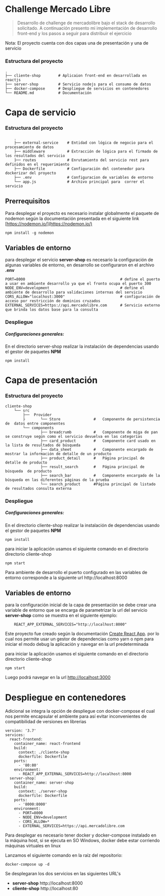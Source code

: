 # Challenge Mercado Libre
 
>Desarrollo de challenge de mercadolibre bajo el stack de desarrollo solicitado. A continuación presento mi implementación de desarrollo front-end y los pasos a seguir para distribuir el ejercicio
 
Nota: El proyecto cuenta con dos capas una de presentación y una de servicio
 
### Estructura del proyecto
 
    .
    ├── cliente-shop        # Aplicaion front-end en desarrollada en reactjs 
    ├── server-shop         # Servicio nodejs para el consumo de datos
    ├── docker-compose      # Despliegue de servicios en contenedores
    └── README.md           # Documentación
# Capa de servicio
### Estructura del proyecto
        .
        ├── external-service    # Entidad con lógica de negocio para el procesamiento de datos   
        ├── middleware          # Extracción de lógica para el firmado de los resultados del servicio
        ├── routes              # Enrutamiento del servicio rest para definidos en el requerimiento
        ├── Dockerfile          # Configuración del contenedor para dockerizar del proyecto
        ├── .env                # Configuracion de variables de entorno
        └── app.js              # Archivo principal para  correr el servicio
 
## Prerrequisitos
 
Para desplegar el proyecto es necesario instalar globalmente el paquete de nodemon según la documentación presentada en el siguiente link [https://nodemon.io/](https://nodemon.io/)
```
npm install -g nodemon
```
##  Variables de entorno
para desplegar el servicio **server-shop** es necesario la configuración de algunas variables de entorno, en desarrollo se configuraron en el archivo **.env**
 
```
PORT=8000                                           # define el puerto a usar en ambiente desarrollo ya que el fronto ocupa el puerto 300
NODE_ENV=development                                # define el ambiente de desarrollo para validaciones internas del servicio
CORS_ALLOW="localhost:3000"                         # configuración de acceso por restricción de dominios cruzados  
EXTERNAL_SERVICES=https://api.mercadolibre.com      # Servicio externo que brinda los datos base para la consulta
```
### Despliegue
 
##### Configuraciones generales:
 
En el directorio server-shop realizar la instalación de dependencias usando el gestor de paquetes **NPM**
 
```
npm install
```
# Capa de presentación 
### Estructura del proyecto
 
    cliente-shop
        └── src
            ├──  Provider
            ├       └── Store               #   Componente de persistencia de  datos entre componentes 
            └── components
                    ├── breadcrumb          #   Componente de miga de pan se construye según como el servicio devuelva en las categorías
                    ├── card_product        #   Componente card usado en la lista de resultados de búsqueda
                    ├── data_sheet          #   Componente encargado de mostrar la información de detalle de un producto
                    ├── product_detail      #   Página principal de detalle de producto
                    ├── result_search       #   Página principal de búsqueda  de producto 
                    ├── search_bar          #   Componente encargado de la búsqueda en las diferentes páginas de la prueba 
                    └── search_product      #Página principal de listado de resultados consulta externa
 
 
### Despliegue
 
##### Configuraciones generales:
 
En el directorio cliente-shop realizar la instalación de dependencias usando el gestor de paquetes **NPM**
 
```
npm install
```
 
 
para iniciar la aplicación usamos el siguiente comando en el directorio directorio cliente-shop
 
```
npm start
```
 
Para ambiente de desarrollo el puerto configurado en las variables de entorno corresponde a la siguiente url http://localhost:8000
 
##  Variables de entorno
 
para la configuración inicial de la capa de presentación  se debe crear una variable de entorno que se encarga de parametrizar la url del servicio **server-shop** como se muestra en el siguiente ejemplo:
 
```
    REACT_APP_EXTERNAL_SERVICES="http://localhost:8000"
```
 
Este proyecto fue creado según la documentación  [Create React App](https://github.com/facebook/create-react-app). por lo cual nos permite usar un gestor de dependencias como yarn o npm para iniciar el modo debug la aplicación y navegar en la  url predeterminada
 
para iniciar la aplicación usamos el siguiente comando en el directorio directorio cliente-shop
 
```
npm start
```
Luego podrá navegar en la url [http://localhost:3000](http://localhost:3000)  
 
# Despliegue en contenedores
 
Adicional se integra la opción de despliegue con docker-compose el cual nos permite encapsular el ambiente para así evitar inconvenientes de compatibilidad de versiones en librerias
 
```docker-compose
version: '3.7'
services:
  react-frontend:
    container_name: react-frontend
    build:
      context: ./cliente-shop
      dockerfile: Dockerfile
    ports:
      - '80:80'
    environment:      
      - REACT_APP_EXTERNAL_SERVICES=http://localhost:8000
  server-shop:
    container_name: server-shop
    build:
      context: ./server-shop
      dockerfile: Dockerfile
    ports:
      - '8000:8000'
    environment:
      - PORT=8000
      - NODE_ENV=development
      - CORS_ALLOW=*
      - EXTERNAL_SERVICES=https://api.mercadolibre.com
```
 
Para desplegar es necesario tener docker y docker-compose instalado en la máquina host, si se ejecuta en SO Windows, docker debe estar corriendo máquinas virtuales en linux
 
Lanzamos el siguiente comando en la raíz del repositorio:
 
```
docker-compose up -d 
```
 
Se desplegaran los dos servicios en las siguientes URL's
-   **server-shop** http://localhost:8000
-   **cliente-shop** http://localhost:80
 
 
 
 
 
 

